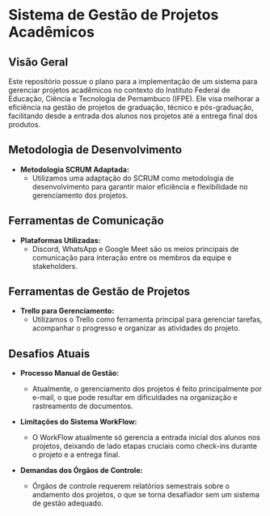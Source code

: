 # Sistema de Gestão de Projetos Acadêmicos 

## Visão Geral

Este repositório possue o plano para a implementação de um sistema  para gerenciar projetos acadêmicos no contexto do Instituto Federal de Educação, Ciência e Tecnologia de Pernambuco (IFPE). Ele visa melhorar a eficiência na gestão de projetos de graduação, técnico e pós-graduação, facilitando desde a entrada dos alunos nos projetos até a entrega final dos produtos.

## Metodologia de Desenvolvimento

- **Metodologia SCRUM Adaptada:**
  - Utilizamos uma adaptação do SCRUM como metodologia de desenvolvimento para garantir maior eficiência e flexibilidade no gerenciamento dos projetos.

## Ferramentas de Comunicação

- **Plataformas Utilizadas:**
  - Discord, WhatsApp e Google Meet são os meios principais de comunicação para interação entre os membros da equipe e stakeholders.

## Ferramentas de Gestão de Projetos

- **Trello para Gerenciamento:**
  - Utilizamos o Trello como ferramenta principal para gerenciar tarefas, acompanhar o progresso e organizar as atividades do projeto.


## Desafios Atuais

- **Processo Manual de Gestão:**
  - Atualmente, o gerenciamento dos projetos é feito principalmente por e-mail, o que pode resultar em dificuldades na organização e rastreamento de documentos.

- **Limitações do Sistema WorkFlow:**
  - O WorkFlow atualmente só gerencia a entrada inicial dos alunos nos projetos, deixando de lado etapas cruciais como check-ins durante o projeto e a entrega final.

- **Demandas dos Órgãos de Controle:**
  - Órgãos de controle requerem relatórios semestrais sobre o andamento dos projetos, o que se torna desafiador sem um sistema de gestão adequado.

